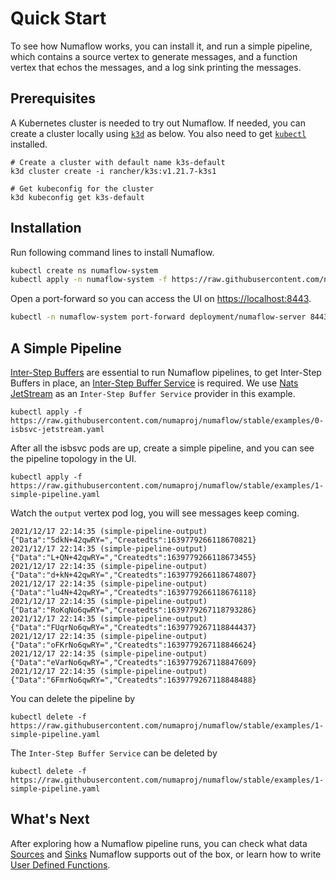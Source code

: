 # Quick Start

To see how Numaflow works, you can install it, and run a simple pipeline, which contains a source vertex to generate messages, and a function vertex that echos the messages, and a log sink printing the messages.

## Prerequisites

A Kubernetes cluster is needed to try out Numaflow. If needed, you can create a cluster locally using
[`k3d`](https://k3d.io/) as below. You also need to get [`kubectl`](https://kubernetes.io/docs/tasks/tools/install-kubectl/) installed.

```shell
# Create a cluster with default name k3s-default
k3d cluster create -i rancher/k3s:v1.21.7-k3s1

# Get kubeconfig for the cluster
k3d kubeconfig get k3s-default
```

## Installation

Run following command lines to install Numaflow.

```sh
kubectl create ns numaflow-system
kubectl apply -n numaflow-system -f https://raw.githubusercontent.com/numaproj/numaflow/stable/config/install.yaml

```

Open a port-forward so you can access the UI on [https://localhost:8443](https://localhost:8443).

```sh
kubectl -n numaflow-system port-forward deployment/numaflow-server 8443:8443
```

## A Simple Pipeline

[Inter-Step Buffers](./inter-step-buffer.md) are essential to run Numaflow pipelines, to get Inter-Step Buffers in place, an [Inter-Step Buffer Service](./inter-step-buffer-service.md) is required. We use [Nats JetStream](https://docs.nats.io/nats-concepts/jetstream) as an `Inter-Step Buffer Service` provider in this example.

```shell
kubectl apply -f https://raw.githubusercontent.com/numaproj/numaflow/stable/examples/0-isbsvc-jetstream.yaml
```

After all the isbsvc pods are up, create a simple pipeline, and you can see the pipeline topology in the UI.

```shell
kubectl apply -f https://raw.githubusercontent.com/numaproj/numaflow/stable/examples/1-simple-pipeline.yaml
```

Watch the `output` vertex pod log, you will see messages keep coming.

```
2021/12/17 22:14:35 (simple-pipeline-output) {"Data":"5dkN+42qwRY=","Createdts":1639779266118670821}
2021/12/17 22:14:35 (simple-pipeline-output) {"Data":"L+QN+42qwRY=","Createdts":1639779266118673455}
2021/12/17 22:14:35 (simple-pipeline-output) {"Data":"d+kN+42qwRY=","Createdts":1639779266118674807}
2021/12/17 22:14:35 (simple-pipeline-output) {"Data":"lu4N+42qwRY=","Createdts":1639779266118676118}
2021/12/17 22:14:35 (simple-pipeline-output) {"Data":"RoKqNo6qwRY=","Createdts":1639779267118793286}
2021/12/17 22:14:35 (simple-pipeline-output) {"Data":"FUqrNo6qwRY=","Createdts":1639779267118844437}
2021/12/17 22:14:35 (simple-pipeline-output) {"Data":"oFKrNo6qwRY=","Createdts":1639779267118846624}
2021/12/17 22:14:35 (simple-pipeline-output) {"Data":"eVarNo6qwRY=","Createdts":1639779267118847609}
2021/12/17 22:14:35 (simple-pipeline-output) {"Data":"6FmrNo6qwRY=","Createdts":1639779267118848488}
```

You can delete the pipeline by

```shell
kubectl delete -f https://raw.githubusercontent.com/numaproj/numaflow/stable/examples/1-simple-pipeline.yaml
```

The `Inter-Step Buffer Service` can be deleted by

```shell
kubectl delete -f https://raw.githubusercontent.com/numaproj/numaflow/stable/examples/1-simple-pipeline.yaml
```

## What's Next

After exploring how a Numaflow pipeline runs, you can check what data [Sources](./sources/generator.md) and [Sinks](./sinks/kafka.md) Numaflow supports out of the box, or learn how to write [User Defined Functions](./user-defined-functions.md).
